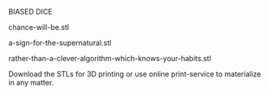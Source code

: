 BIASED DICE 

chance-will-be.stl

a-sign-for-the-supernatural.stl

rather-than-a-clever-algorithm-which-knows-your-habits.stl

Download the STLs for 3D printing or use online print-service to materialize in any matter.
